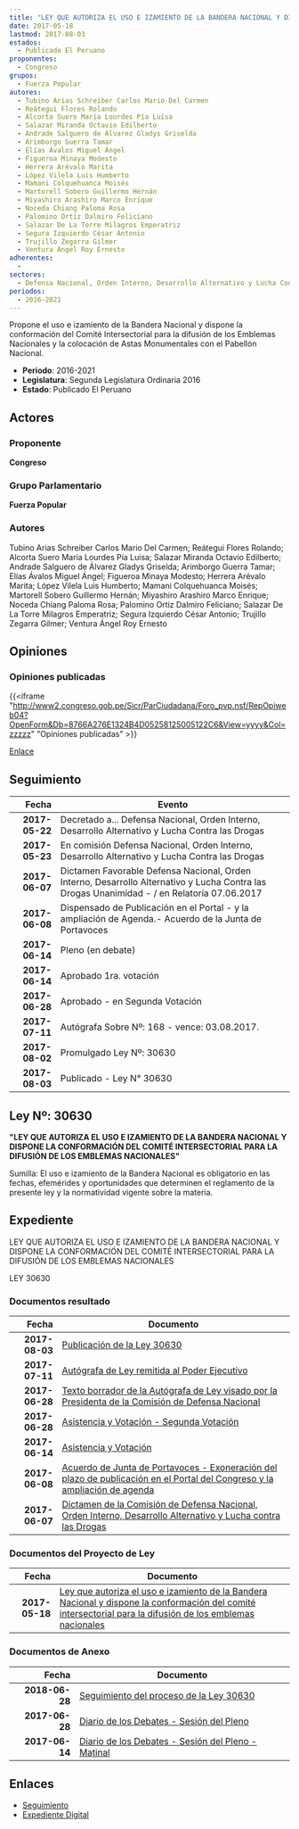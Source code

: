 ```yaml
---
title: "LEY QUE AUTORIZA EL USO E IZAMIENTO DE LA BANDERA NACIONAL Y DISPONE LA CONFORMACIÓN DEL COMITÉ INTERSECTORIAL PARA LA DIFUSIÓN DE LOS EMBLEMAS NACIONALES"
date: 2017-05-18
lastmod: 2017-08-03
estados: 
  - Publicado El Peruano
proponentes: 
  - Congreso
grupos: 
  - Fuerza Popular
autores: 
  - Tubino Arias Schreiber Carlos Mario Del Carmen
  - Reátegui Flores Rolando
  - Alcorta Suero María Lourdes Pía Luisa
  - Salazar Miranda Octavio Edilberto
  - Andrade Salguero de Álvarez Gladys Griselda
  - Arimborgo Guerra Tamar
  - Elías Ávalos Miguel Ángel
  - Figueroa Minaya Modesto
  - Herrera Arévalo Marita
  - López Vilela Luis Humberto
  - Mamani Colquehuanca Moisés
  - Martorell Sobero Guillermo Hernán
  - Miyashiro Arashiro Marco Enrique
  - Noceda Chiang Paloma Rosa
  - Palomino Ortiz Dalmiro Feliciano
  - Salazar De La Torre Milagros Emperatriz
  - Segura Izquierdo César Antonio
  - Trujillo Zegarra Gilmer
  - Ventura Ángel Roy Ernesto
adherentes: 
  - 
sectores: 
  - Defensa Nacional, Orden Interno, Desarrollo Alternativo y Lucha Contra las Drogas
periodos: 
  - 2016-2021
---
```


Propone el uso e izamiento de la Bandera Nacional y dispone la conformación del Comité Intersectorial para la difusión de los Emblemas Nacionales y la colocación de Astas Monumentales con el Pabellón Nacional.

- **Periodo**: 2016-2021
- **Legislatura**: Segunda Legislatura Ordinaria 2016
- **Estado**: Publicado El Peruano

## Actores

### Proponente

**Congreso**

### Grupo Parlamentario

**Fuerza Popular**

### Autores

Tubino Arias Schreiber Carlos Mario Del Carmen; Reátegui Flores Rolando; Alcorta Suero María Lourdes Pía Luisa; Salazar Miranda Octavio Edilberto; Andrade Salguero de Álvarez Gladys Griselda; Arimborgo Guerra Tamar; Elías Ávalos Miguel Ángel; Figueroa Minaya Modesto; Herrera Arévalo Marita; López Vilela Luis Humberto; Mamani Colquehuanca Moisés; Martorell Sobero Guillermo Hernán; Miyashiro Arashiro Marco Enrique; Noceda Chiang Paloma Rosa; Palomino Ortiz Dalmiro Feliciano; Salazar De La Torre Milagros Emperatriz; Segura Izquierdo César Antonio; Trujillo Zegarra Gilmer; Ventura Ángel Roy Ernesto


## Opiniones

### Opiniones publicadas

{{<iframe "http://www2.congreso.gob.pe/Sicr/ParCiudadana/Foro_pvp.nsf/RepOpiweb04?OpenForm&Db=8766A276E1324B4D05258125005122C6&View=yyyy&Col=zzzzz" "Opiniones publicadas" >}}

[Enlace](http://www2.congreso.gob.pe/Sicr/ParCiudadana/Foro_pvp.nsf/RepOpiweb04?OpenForm&Db=8766A276E1324B4D05258125005122C6&View=yyyy&Col=zzzzz)

## Seguimiento

| Fecha | Evento |
|------:|--------|
| **2017-05-22** | Decretado a... Defensa Nacional, Orden Interno, Desarrollo Alternativo y Lucha Contra las Drogas|
| **2017-05-23** | En comisión Defensa Nacional, Orden Interno, Desarrollo Alternativo y Lucha Contra las Drogas|
| **2017-06-07** | Dictamen Favorable Defensa Nacional, Orden Interno, Desarrollo Alternativo y Lucha Contra las Drogas Unanimidad - / en Relatoría 07.06.2017|
| **2017-06-08** | Dispensado de Publicación en el Portal - y la ampliación de Agenda.- Acuerdo de la Junta de Portavoces|
| **2017-06-14** | Pleno (en debate)|
| **2017-06-14** | Aprobado 1ra. votación|
| **2017-06-28** | Aprobado - en Segunda Votación|
| **2017-07-11** | Autógrafa Sobre Nº: 168 - vence: 03.08.2017.|
| **2017-08-02** | Promulgado Ley Nº: 30630|
| **2017-08-03** | Publicado - Ley N° 30630|

## Ley Nº: 30630

**"LEY QUE AUTORIZA EL USO E IZAMIENTO DE LA BANDERA NACIONAL Y DISPONE LA CONFORMACIÓN DEL COMITÉ INTERSECTORIAL PARA LA DIFUSIÓN DE LOS EMBLEMAS NACIONALES"**

Sumilla: El uso e izamiento de la Bandera Nacional es obligatorio en las fechas, efemérides y oportunidades que determinen el reglamento de la presente ley y la normatividad vigente sobre la materia.


## Expediente

LEY QUE AUTORIZA EL USO E IZAMIENTO DE LA BANDERA NACIONAL Y DISPONE LA CONFORMACIÓN DEL COMITÉ INTERSECTORIAL PARA LA DIFUSIÓN DE LOS EMBLEMAS NACIONALES

LEY 30630


### Documentos resultado

| Fecha | Documento |
|------:|--------|
| **2017-08-03** | [Publicación de la Ley 30630](http://www.leyes.congreso.gob.pe/Documentos/2016_2021/ADLP/Normas_Legales/30630-LEY.pdf) |
| **2017-07-11** | [Autógrafa de Ley remitida al Poder Ejecutivo](http://www.leyes.congreso.gob.pe/Documentos/2016_2021/ADLP/Texto_Aprobado/AU0142620170711.pdf) |
| **2017-06-28** | [Texto borrador de la Autógrafa de Ley visado por la Presidenta de la Comisión de Defensa Nacional](http://www.leyes.congreso.gob.pe/Documentos/2016_2021/Texto_Borrador_de_Autografa/BAU0142620170628.PDF) |
| **2017-06-28** | [Asistencia y Votación - Segunda Votación](http://www.leyes.congreso.gob.pe/Documentos/2016_2021/Asistencia_y_Votacion/Proyectos_de_Ley/AVSV0142620170628.PDF) |
| **2017-06-14** | [Asistencia y Votación](http://www.leyes.congreso.gob.pe/Documentos/2016_2021/Asistencia_y_Votacion/Proyectos_de_Ley/AV0142620170614.PDF) |
| **2017-06-08** | [Acuerdo de Junta de Portavoces - Exoneración del plazo de publicación en el Portal del Congreso y la ampliación de agenda](http://www.leyes.congreso.gob.pe/Documentos/2016_2021/Acuerdos/Junta_Portavoces/AJP0142620170608.pdf) |
| **2017-06-07** | [Dictamen de la Comisión de Defensa Nacional, Orden Interno, Desarrollo Alternativo y Lucha contra las Drogas](http://www.leyes.congreso.gob.pe/Documentos/2016_2021/Dictamenes/Proyectos_de_Ley/01426DC07MAY20170607.pdf) |

### Documentos del Proyecto de Ley

| Fecha | Documento |
|------:|--------|
| **2017-05-18** | [Ley que autoriza el uso e izamiento de la Bandera Nacional y dispone la conformación del comité intersectorial para la difusión de los emblemas nacionales](http://www.leyes.congreso.gob.pe/Documentos/2016_2021/Proyectos_de_Ley_y_de_Resoluciones_Legislativas/PL0142620170518.D.pdf) |

### Documentos de Anexo

| Fecha | Documento |
|------:|--------|
| **2018-06-28** | [Seguimiento del proceso de la Ley 30630](http://www.leyes.congreso.gob.pe/Documentos/2016_2021/Seguimiento_de_Proyectos_de_Ley/01426PL20180628.PDF) |
| **2017-06-28** | [Diario de los Debates - Sesión del Pleno](http://www2.congreso.gob.pe/Sicr/DiarioDebates/Publicad.nsf/SesionesPleno/05256D6E0073DFE90525814E000C2020/$FILE/SLO-2016-18.pdf) |
| **2017-06-14** | [Diario de los Debates - Sesión del Pleno - Matinal](http://www2.congreso.gob.pe/Sicr/DiarioDebates/Publicad.nsf/SesionesPleno/05256D6E0073DFE905258140001630A8/$FILE/SLO-2016-16.pdf) |

## Enlaces 

- [Seguimiento](http://www2.congreso.gob.pe/Sicr/TraDocEstProc/CLProLey2016.nsf/f7fff46988ca05b1052578e100829cc7/a3337b9215b1f0fe052581250056b4e2?OpenDocument)
- [Expediente Digital](http://www2.congreso.gob.pehttp://www2.congreso.gob.pe/Sicr/TraDocEstProc/CLProLey2016.nsf/f7fff46988ca05b1052578e100829cc7/a3337b9215b1f0fe052581250056b4e2?OpenDocument&Click=05257FB7005EB655.eb71d0cf91d8294e05256cdf006b5706/$Body/0.1C6C)
